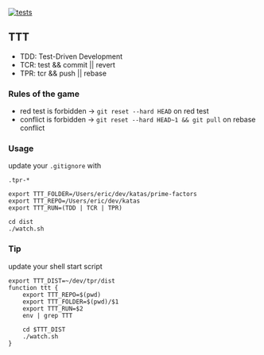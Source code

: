 [![tests](https://github.com/ericminio/yop-tpr/actions/workflows/tests.yml/badge.svg)](https://github.com/ericminio/yop-tpr/actions/workflows/tests.yml)

## TTT

- TDD: Test-Driven Development
- TCR: test && commit || revert
- TPR: tcr && push || rebase

### Rules of the game

- red test is forbidden -> `git reset --hard HEAD` on red test
- conflict is forbidden -> `git reset --hard HEAD~1 && git pull` on rebase conflict

### Usage

update your `.gitignore` with
```
.tpr-*
```

```
export TTT_FOLDER=/Users/eric/dev/katas/prime-factors
export TTT_REPO=/Users/eric/dev/katas
export TTT_RUN=(TDD | TCR | TPR)

cd dist
./watch.sh
```

### Tip

update your shell start script
```
export TTT_DIST=~/dev/tpr/dist
function ttt {
    export TTT_REPO=$(pwd)
    export TTT_FOLDER=$(pwd)/$1
    export TTT_RUN=$2
    env | grep TTT

    cd $TTT_DIST
    ./watch.sh
}
```
